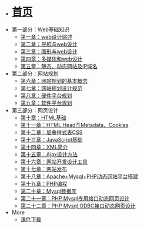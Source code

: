 - [<h1>首页</h1>](/)
- 第一部分：Web基础知识
  - [第一章：web设计综述](chapter1)
  - [第二章：导航与web设计](chapter2)
  - [第三章：图形与web设计](chapter3)
  - [第四章：多媒体和web设计](chapter4)
  - [第五章：静态、动态网站及IP域名](chapter5)
- 第二部分：网站规划
  - [第六章：网站规划的基本概念](chapter6)
  - [第七章：网站规划设计规范](chapter7)
  - [第八章：硬件平台规划](chapter8)
  - [第九章：软件平台规划](chapter9)
- 第三部分：网页设计
  - [第十章：HTML基础](chapter10)
  - [第十一章：HTML Head与Metadata、Cookies](chapter11)
  - [第十二章：层叠样式表CSS](chapter12)
  - [第十三章：JavaScript基础](chapter13)
  - [第十四章：XML简介](chapter14)
  - [第十五章：Ajax设计方法](chapter15)
  - [第十六章：网站开发设计工具](chapter16)
  - [第十七章：网站发布](chapter17)
  - [第十八章：Apache+Mysql+PHP动态网站平台搭建](chapter18)
  - [第十九章：PHP编程](chapter19)
  - [第二十章：Mysql数据库](chapter20)
  - [第二十一章：PHP Mysql专用接口动态网页设计](chapter21)
  - [第二十二章：PHP Mysql ODBC接口动态网页设计](chapter22)
- More
  - [课件下载](https://github.com/Yangdejie/web-learning/tree/master/ppt)
